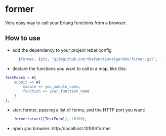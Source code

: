 former
=====

Very easy way to call your Erlang functions from a browser.

How to use
-----
- add the dependency to your project rebar.config
```erlang
      {former, {git, "git@github.com:thefunctionalgarden/former.git", {branch, "master"}}}
```

- declare the functions you want to call in a map, like this:
```erlang
TestForm1 = #{
    submit => #{
        module => you_module_name, 
        function => your_function_name
    }
},
```

- start former, passing a list of forms, and the HTTP port you want:
```erlang
    former:start([TestForm1], 10100),
```

- open you browser: http://localhost:10100/former
